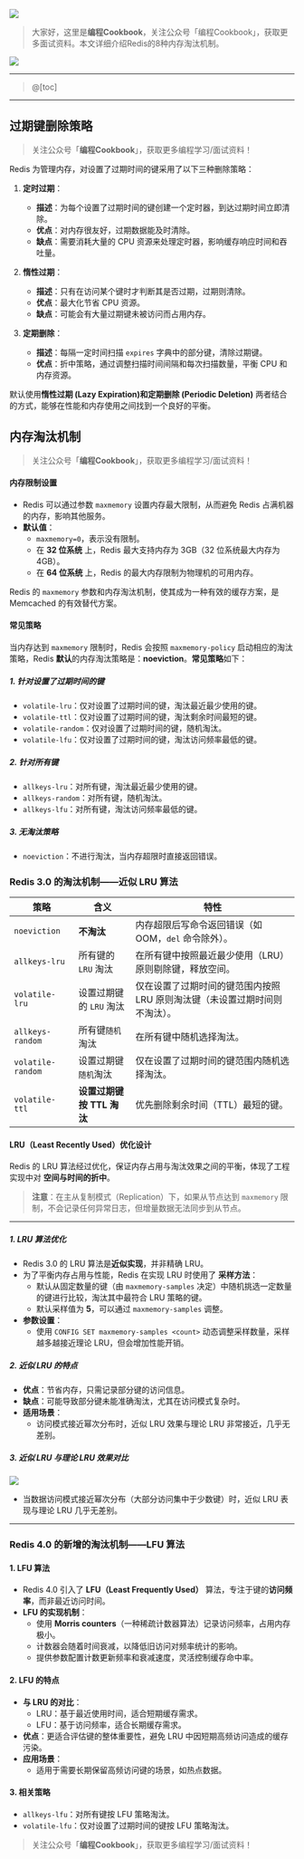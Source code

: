 ﻿![](https://github.com/CodingCookbook/Redis/blob/main/File/gzh.png)

> 大家好，这里是**编程Cookbook**，关注公众号「编程Cookbook」，获取更多面试资料。本文详细介绍Redis的8种内存淘汰机制。

![](https://i-blog.csdnimg.cn/direct/7bcb5438a9b34401822b561640ea4dc5.png#pic_center)

---
>@[toc]

---
## 过期键删除策略

> 关注公众号「**编程Cookbook**」，获取更多编程学习/面试资料！


Redis 为管理内存，对设置了过期时间的键采用了以下三种删除策略：

1. **定时过期**：
   - **描述**：为每个设置了过期时间的键创建一个定时器，到达过期时间立即清除。
   - **优点**：对内存很友好，过期数据能及时清除。
   - **缺点**：需要消耗大量的 CPU 资源来处理定时器，影响缓存响应时间和吞吐量。

2. **惰性过期**：
   - **描述**：只有在访问某个键时才判断其是否过期，过期则清除。
   - **优点**：最大化节省 CPU 资源。
   - **缺点**：可能会有大量过期键未被访问而占用内存。

3. **定期删除**：
   - **描述**：每隔一定时间扫描 `expires` 字典中的部分键，清除过期键。
   - **优点**：折中策略，通过调整扫描时间间隔和每次扫描数量，平衡 CPU 和内存资源。

默认使用**惰性过期 (Lazy Expiration)和定期删除 (Periodic Deletion)** 两者结合的方式，能够在性能和内存使用之间找到一个良好的平衡。


## 内存淘汰机制

> 关注公众号「**编程Cookbook**」，获取更多编程学习/面试资料！


#### 内存限制设置
- Redis 可以通过参数 `maxmemory` 设置内存最大限制，从而避免 Redis 占满机器的内存，影响其他服务。
- **默认值**：
  - `maxmemory=0`，表示没有限制。
  - 在 **32 位系统** 上，Redis 最大支持内存为 3GB（32 位系统最大内存为 4GB）。
  - 在 **64 位系统** 上，Redis 的最大内存限制为物理机的可用内存。

Redis 的 `maxmemory` 参数和内存淘汰机制，使其成为一种有效的缓存方案，是 Memcached 的有效替代方案。


#### 常见策略
当内存达到 `maxmemory` 限制时，Redis 会按照 `maxmemory-policy` 启动相应的淘汰策略，Redis **默认**的内存淘汰策略是：**noeviction**。**常见策略**如下：

##### 1. 针对设置了过期时间的键
   - `volatile-lru`：仅对设置了过期时间的键，淘汰最近最少使用的键。
   - `volatile-ttl`：仅对设置了过期时间的键，淘汰剩余时间最短的键。
   - `volatile-random`：仅对设置了过期时间的键，随机淘汰。
   - `volatile-lfu`：仅对设置了过期时间的键，淘汰访问频率最低的键。

##### 2. 针对所有键
   - `allkeys-lru`：对所有键，淘汰最近最少使用的键。
   - `allkeys-random`：对所有键，随机淘汰。
   - `allkeys-lfu`：对所有键，淘汰访问频率最低的键。

##### 3. 无淘汰策略
   - `noeviction`：不进行淘汰，当内存超限时直接返回错误。

### Redis 3.0 的淘汰机制——近似 LRU 算法
| **策略**         | **含义**                 | **特性**                                                                 |
|------------------|-------------------------|--------------------------------------------------------------------------|
| `noeviction`    | **不淘汰**                 | 内存超限后写命令返回错误（如 OOM，`del` 命令除外）。                      |
| `allkeys-lru`   | 所有键的 `LRU` 淘汰       | 在所有键中按照最近最少使用（LRU）原则剔除键，释放空间。                  |
| `volatile-lru`  | 设置过期键的 `LRU` 淘汰   | 仅在设置了过期时间的键范围内按照 LRU 原则淘汰键（未设置过期时间则不淘汰）。 |
| `allkeys-random`| 所有键`随机`淘汰         | 在所有键中随机选择淘汰。                                                |
| `volatile-random`| 设置过期键`随机`淘汰     | 仅在设置了过期时间的键范围内随机选择淘汰。                                |
| `volatile-ttl`  | **设置过期键按 TTL 淘汰**   | 优先删除剩余时间（TTL）最短的键。                                        |


#### LRU（Least Recently Used）优化设计
Redis 的 LRU 算法经过优化，保证内存占用与淘汰效果之间的平衡，体现了工程实现中对 **空间与时间的折中**。

> **注意**：在主从复制模式（Replication）下，如果从节点达到 `maxmemory` 限制，不会记录任何异常日志，但增量数据无法同步到从节点。

---

##### 1. LRU 算法优化
- Redis 3.0 的 LRU 算法是**近似实现**，并非精确 LRU。
- 为了平衡内存占用与性能，Redis 在实现 LRU 时使用了 **采样方法**：
	- 默认从固定数量的键（由 `maxmemory-samples` 决定）中随机挑选一定数量的键进行比较，淘汰其中最符合 LRU 策略的键。
	- 默认采样值为 **5**，可以通过 `maxmemory-samples` 调整。
- **参数设置**：
	- 使用 `CONFIG SET maxmemory-samples <count>` 动态调整采样数量，采样越多越接近理论 LRU，但会增加性能开销。

##### 2. 近似 LRU 的特点
- **优点**：节省内存，只需记录部分键的访问信息。
- **缺点**：可能导致部分键未能准确淘汰，尤其在访问模式复杂时。
- **适用场景**：
	- 访问模式接近幂次分布时，近似 LRU 效果与理论 LRU 非常接近，几乎无差别。


##### 3. 近似 LRU 与理论 LRU 效果对比
![](https://i-blog.csdnimg.cn/direct/c19edee5be324ac0860983945998a086.png)


- 当数据访问模式接近幂次分布（大部分访问集中于少数键）时，近似 LRU 表现与理论 LRU 几乎无差别。



---

### Redis 4.0 的新增的淘汰机制——LFU 算法
#### 1. LFU 算法
- Redis 4.0 引入了 **LFU（Least Frequently Used）** 算法，专注于键的**访问频率**，而非最近访问时间。
- **LFU 的实现机制**：
	- 使用 **Morris counters**（一种稀疏计数器算法）记录访问频率，占用内存极小。
	- 计数器会随着时间衰减，以降低旧访问对频率统计的影响。
	- 提供参数配置计数更新频率和衰减速度，灵活控制缓存命中率。

#### 2. LFU 的特点
- **与 LRU 的对比**：
	- LRU：基于最近使用时间，适合短期缓存需求。
    - LFU：基于访问频率，适合长期缓存需求。
- **优点**：更适合评估键的整体重要性，避免 LRU 中因短期高频访问造成的缓存污染。
- **应用场景**：
    - 适用于需要长期保留高频访问键的场景，如热点数据。

#### 3. 相关策略
- `allkeys-lfu`：对所有键按 LFU 策略淘汰。
- `volatile-lfu`：仅对设置了过期时间的键按 LFU 策略淘汰。


> 关注公众号「**编程Cookbook**」，获取更多编程学习/面试资料！

